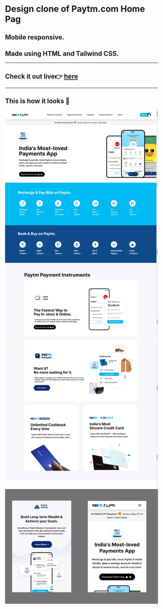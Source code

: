 # Design clone of Paytm.com Home Pag
## Mobile responsive.
## Made using HTML and Tailwind CSS.
----
## Check it out live👉 [here](https://paytmkaro.netlify.app/)
-----
## This is how it looks 👀
![Preview1](./preview1.jpg)
![Preview2](./preview2.jpg)
![Mobile Preview2](./mobile_preview.png)
